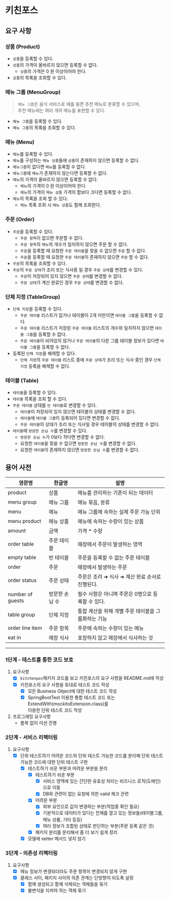 # 키친포스

## 요구 사항

### 상품 (Product)

- `상품`을 등록할 수 있다.
- `상품`의 가격이 올바르지 않으면 등록할 수 없다.
    - `상품`의 가격은 0 원 이상이어야 한다.
- `상품`의 목록을 조회할 수 있다.

### 메뉴 그룹 (MenuGroup)

> `메뉴 그룹`은 음식 서비스로 예를 들면 추천 메뉴로 분류할 수 있으며,  
> 추천 메뉴에는 여러 개의 메뉴를 표현할 수 있다.

- `메뉴 그룹`을 등록할 수 있다.
- `메뉴 그룹`의 목록을 조회할 수 있다.

### 메뉴 (Menu)

- `메뉴`를 등록할 수 있다.
- `메뉴`를 구성하는 `메뉴 상품`들에 `상품`이 존재하지 않으면 등록할 수 없다.
- `메뉴그룹`이 없다면 `메뉴`를 등록할 수 없다.
- `메뉴그룹`에 `메뉴`가 존재하지 않는다면 등록할 수 없다.
- `메뉴`의 가격이 올바르지 않으면 등록할 수 없다.
    - `메뉴`의 가격이 0 원 이상이어야 한다.
    - `메뉴`의 가격이 `메뉴 상품` 가격의 합보다 크다면 등록할 수 없다.
- `메뉴`의 목록을 조회 할 수 있다.
    - `메뉴` 목록 조회 시 `메뉴 상품`도 함께 조회한다.

### 주문 (Order)

- `주문`을 등록할 수 있다.
    - `주문 항목`이 없으면 주문할 수 없다.
    - `주문 항목`의 `메뉴`의 개수가 일치하지 않으면 주문 할 수 없다.
    - `주문`을 등록할 때 요청한 `주문 테이블`을 찾을 수 없으면 `주문` 할 수 없다.
    - `주문`을 등록할 때 요청한 `주문 테이블`이 존재하지 않으면 `주문` 할 수 없다.
- `주문`의 목록을 조회할 수 있다.
- `주문`의 `주문 상태`가 조리 또는 식사중 일 경우 `주문 상태`를 변경할 수 있다.
    - `주문`이 저장되어 있지 않으면 `주문 상태`를 변경할 수 없다.
    - `주문 상태`가 계산 완료인 경우 `주문 상태`를 변경할 수 없다.

### 단체 지정 (TableGroup)

- `단체 지정`을 등록할 수 있다.
    - `주문 테이블` 리스트가 없거나 테이블이 2개 미만이면 `테이블 그룹`을 등록할 수 없다.
    - `주문 테이블` 리스트가 저장된 `주문 테이블` 리스트의 개수와 일치하지 않으면 `테이블 그룹`을 등록할 수 없다.
    - `주문 테이블`이 비어있지 않거나 `주문 테이블`의 다른 그룹 테이블 정보가 있다면 `테이블 그룹`을 등록할 수 없다.
- 등록된 `단체 지정`을 해제할 수 있다.
    - `단체 지정`의 `주문 테이블` 리스트 중에 `주문 상태`가 조리 또는 식사 중인 경우 `단체 지정` 등록을 해제할 수 없다.

### 테이블 (Table)

- `테이블`을 등록할 수 있다.
- `테이블` 목록을 조회 할 수 있다.
- `주문 테이블` 상태를 `빈 테이블`로 변경할 수 있다.
    - `테이블`이 저장되어 있지 않으면 테이블의 상태를 변경할 수 없다.
    - `테이블`에 `테이블 그룹`이 등록되어 있다면 변경할 수 없다.
    - `주문 테이블`의 상태가 조리 또는 식사일 경우 테이블의 상태를 변경할 수 없다.
- `테이블`에 `방문한 손님 수`를 변경할 수 있다.
    - `방문한 손님 수`가 0보다 작다면 변경할 수 없다.
    - 요청한 `테이블`을 찾을 수 없으면 `방문한 손님 수`를 변경할 수 없다.
    - 요청한 `테이블`이 존재하지 않으면 `방문한 손님 수`를 변경할 수 없다.

## 용어 사전

| 영문명              | 한글명      | 설명                            |
|------------------|----------|-------------------------------|
| product          | 상품       | 메뉴를 관리하는 기준이 되는 데이터           |
| menu group       | 메뉴 그룹    | 메뉴 묶음, 분류                     |
| menu             | 메뉴       | 메뉴 그룹에 속하는 실제 주문 가능 단위        |
| menu product     | 메뉴 상품    | 메뉴에 속하는 수량이 있는 상품             |
| amount           | 금액       | 가격 * 수량                       |
| order table      | 주문 테이블   | 매장에서 주문이 발생하는 영역              |
| empty table      | 빈 테이블    | 주문을 등록할 수 없는 주문 테이블           |
| order            | 주문       | 매장에서 발생하는 주문                  |
| order status     | 주문 상태    | 주문은 조리 ➜ 식사 ➜ 계산 완료 순서로 진행된다. |
| number of guests | 방문한 손님 수 | 필수 사항은 아니며 주문은 0명으로 등록할 수 있다. |
| table group      | 단체 지정    | 통합 계산을 위해 개별 주문 테이블을 그룹화하는 기능 |
| order line item  | 주문 항목    | 주문에 속하는 수량이 있는 메뉴             |
| eat in           | 매장 식사    | 포장하지 않고 매장에서 식사하는 것           |

---

### 1단계 - 테스트를 통한 코드 보호

1. 요구사항
    - [x] `kitchenpos`패키지 코드를 보고 키친포스의 요구 사항을 README.md에 작성
    - [x] 키친포스의 요구 사항을 토대로 테스트 코드 작성
        - [x] 모든 Business Object에 대한 테스트 코드 작성
        - [x] SpringBootTest 이용한 통합 테스트 코드 또는 ExtendWith(mockitoExtension.class)를  
          이용한 단위 테스트 코드 작성
2. 프로그래밍 요구사항
    - 롬복 없이 미션 진행

### 2단계 - 서비스 리팩터링

1. 요구사항
    - [x] 단위 테스트하기 어려운 코드와 단위 테스트 가능한 코드를 분리해 단위 테스트 가능한 코드에 대한 단위 테스트 구현
        - [x] 테스트하기 쉬운 부분과 어려운 부분을 분리
            - [x] 테스트하기 쉬운 부분
                - [x] 서비스 영역에 있는 간단한 유효성 처리는 비즈니스 로직(도메인)으로 이동
                - [x] DB와 관련이 없는 요청에 의한 valid 체크 관련
            - [x] 어려운 부분
                - [x] 외부 요인으로 값이 변경하는 부분(작업중 확인 필요)
                - [x] 기본적으로 데이터가 있다는 전재를 깔고 있는 정보들(테이블그룹, 메뉴 상품, 기타 등등)
                - [x] 여러 정보가 조합된 상태로 판단하는 부분(주문 등록 같은 것)
            - [x] 패키지 분리를 분리해서 좀 더 보기 쉽게 정리
        - [x] 모델에 setter 메서드 넣지 않기

### 3단계 - 의존성 리팩터링

1. 요구사항
    - [x] 메뉴 정보가 변경되더라도 주문 항목이 변경되지 않게 구현
    - [x] 클래스 사이, 패키지 사이의 의존 관계는 단방향이 되도록 설정
        - [x] 함께 생성되고 함께 삭제되는 객체들을 묶기
        - [x] 불변식을 지켜야 하는 객체 묶기
